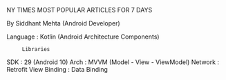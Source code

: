 NY TIMES MOST POPULAR ARTICLES FOR 7 DAYS

By Siddhant Mehta (Android Developer)

Language      : Kotlin (Android Architecture Components)

         Libraries
SDK           : 29 (Android 10)
Arch          : MVVM (Model - View - ViewModel)
Network       : Retrofit
View Binding  : Data Binding

